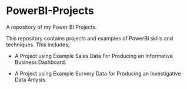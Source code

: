 # PowerBI-Projects
A repository of my Power BI Projects. 

This repository contains projects and examples of PowerBI skills and techniques. This includes;

* A Project using Example Sales Data For Producing an Informative Business Dashboard.

* A Project using Example Survery Data for Producing an Investigative Data Anlysis.
